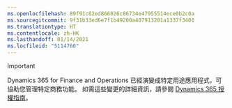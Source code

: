 ```yaml
---
ms.openlocfilehash: 89f91c82ed866026c86734e47955514ece0b2c0a
ms.sourcegitcommit: 9f31b33ed6e7f1b49200a407913201a1337f3401
ms.translationtype: HT
ms.contentlocale: zh-HK
ms.lasthandoff: 01/14/2021
ms.locfileid: "5114760"
---
```

> [!IMPORTANT]
> Dynamics 365 for Finance and Operations 已經演變成特定用途應用程式，可協助您管理特定商務功能。 如需這些變更的詳細資訊，請參閱 [Dynamics 365 授權指南](https://go.microsoft.com/fwlink/p/?LinkId=866544)。
 
